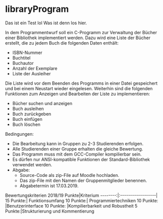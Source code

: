 # libraryProgram

Das ist ein Test lol
Was ist denn los hier.

In dem Programmentwurf soll ein C-Programm zur Verwaltung der Bücher einer Bibliothek
implementiert werden. Dazu wird eine Liste der Bücher erstellt, die zu jedem Buch die folgenden Daten enthält:
- ISBN-Nummer
- Buchtitel
- Buchautor
- Anzahl der Exemplare
- Liste der Ausleiher

Die Liste wird vor dem Beenden des Programms in einer Datei gespeichert und bei einem Neustart wieder eingelesen. Weiterhin sind die folgenden Funktionen zum Anzeigen und Bearbeiten der Liste zu implementieren:
- Bücher suchen und anzeigen
- Buch ausleihen
- Buch zurückgeben
- Buch einfügen
- Buch löschen

Bedingungen:
- Die Bearbeitung kann in Gruppen zu 2-3 Studierenden erfolgen.
- Alle Studierenden einer Gruppe erhalten die gleiche Bewertung.
- Das Programm muss mit dem GCC-Compiler kompilierbar sein.
- Es dürfen nur ANSI-kompatible Funktionen der Standard-Bibliothek verwendet werden.
- Abgabe:
  - Source-Code als zip-File auf Moodle hochladen.
  - Das zip-File mit den Namen der Gruppenmitglieder benennen.
  - Abgabetermin ist 17.03.2019.

Bewertungskriterien 2018/19
Punkte|Kriterium
--------:|:------------------|
15 Punkte:| Funktionsumfang
10 Punkte:| Programmiertechniken
10 Punkte: |Benutzerinterface
10 Punkte: |Kompilierbarkeit und Robustheit
5 Punkte:|Strukturierung und Kommentierung
